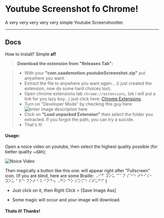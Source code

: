 Youtube Screenshot fo Chrome!
===================


A very very very very very simple Youtube Screenshootter.

----------

Docs
-------------

How to install? Simple **af!**

> **Download the extension from "Releases Tab":**

> - With your **"com.saademotion.youtubeScreenshot.zip"** put anywhere you want.
> - Extract the file to anywhere you want again... (i just created the extension, now do some hard choices too).
> - Open chrome extensions tab `chrome://extensions`, (ok i will put a link for you lazy boy...) just click here: [Chrome Extensions](http://memeblender.com/wp-content/uploads/2011/12/troll-face-meme-super-lazy.jpg).
> - Turn on "Developer Mode" by checking this guy here:
![enter image description here](https://lh3.googleusercontent.com/-AH_ujKHMiLc/WFJTloZ-GwI/AAAAAAAALYE/vhKcsPWgtKASXDde51d27FIU_F8sKWZ0wCLcB/s0/15577784_1230267693736693_1473768692_n.png "15577784_1230267693736693_1473768692_n.png")
> - Click on **"Load unpacked Extension"** then select the folder you extracted. If you forgot the path, you can try a suicide.
> - That's It!

#### <i class="icon-camera"></i> Usage:

Open a noice video on youtube, then select the highest quality possible (for better quality ~dãh);

![Noice Video](https://lh3.googleusercontent.com/-unzyvDFAV2I/WFJUzOKD70I/AAAAAAAALYU/KTcriKR86UIUNe4-ZuMcHo94XXOvfgUgACLcB/s0/Screenshot+at+dez+15+06-30-13.png "Noice video")

Then magically a button like this one: <i class="icon-camera"></i> will appear right after "Fullscreen" icon. (If you are blind, here are some Braille: ⠠⠊⠋ ⠽⠕⠥ ⠉⠁⠝ ⠎⠑⠑ ⠞⠓⠊⠎⠂ ⠽⠕⠥ ⠁⠗⠑ ⠝⠕⠞ ⠃⠇⠊⠝⠙⠲ ⠠⠛⠕ ⠙⠕ ⠎⠕⠍⠑ ⠎⠞⠥⠋⠋ )

- Just click on it, then Right Click > [Save Image Ass]

- Some magic will occur and your image will download.

#### <i class="icon-smile"></i> Thats it! Thanks!